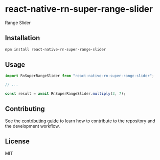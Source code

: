 # react-native-rn-super-range-slider

Range Slider

## Installation

```sh
npm install react-native-rn-super-range-slider
```

## Usage

```js
import RnSuperRangeSlider from "react-native-rn-super-range-slider";

// ...

const result = await RnSuperRangeSlider.multiply(3, 7);
```

## Contributing

See the [contributing guide](CONTRIBUTING.md) to learn how to contribute to the repository and the development workflow.

## License

MIT
